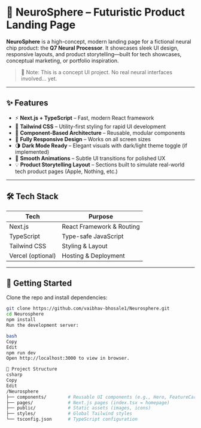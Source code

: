 # 🧠 NeuroSphere – Futuristic Product Landing Page

**NeuroSphere** is a high-concept, modern landing page for a fictional neural chip product: the **Q7 Neural Processor**. It showcases sleek UI design, responsive layouts, and product storytelling—built for tech showcases, conceptual marketing, or portfolio inspiration.

> 🚨 Note: This is a concept UI project. No real neural interfaces involved... yet.

---

## ✨ Features

- ⚡ **Next.js + TypeScript** – Fast, modern React framework
- 🎨 **Tailwind CSS** – Utility-first styling for rapid UI development
- 🧩 **Component-Based Architecture** – Reusable, modular components
- 📱 **Fully Responsive Design** – Works on all screen sizes
- 🌗 **Dark Mode Ready** – Elegant visuals with dark/light theme toggle (if implemented)
- 🎥 **Smooth Animations** – Subtle UI transitions for polished UX
- 💡 **Product Storytelling Layout** – Sections built to simulate real-world tech product pages (Apple, Nothing, etc.)

---

## 🛠️ Tech Stack

| Tech             | Purpose                              |
|------------------|--------------------------------------|
| Next.js          | React Framework & Routing            |
| TypeScript       | Type-safe JavaScript                 |
| Tailwind CSS     | Styling & Layout                     |
| Vercel (optional)| Hosting & Deployment                 |

---

## 🚀 Getting Started

Clone the repo and install dependencies:

```bash
git clone https://github.com/vaibhav-bhosale1/Neurosphere.git
cd Neurosphere
npm install
Run the development server:

bash
Copy
Edit
npm run dev
Open http://localhost:3000 to view in browser.

📁 Project Structure
csharp
Copy
Edit
/Neurosphere
├── components/        # Reusable UI components (e.g., Hero, FeatureCard)
├── pages/             # Next.js pages (index.tsx = homepage)
├── public/            # Static assets (images, icons)
├── styles/            # Global Tailwind styles
└── tsconfig.json      # TypeScript configuration
